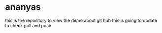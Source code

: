# ananyas
this is the repository to view the demo about git hub this is going to update to check pull and push
